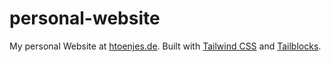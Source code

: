 # personal-website
My personal Website at [htoenjes.de](https://htoenjes.de). Built with [Tailwind CSS](https://tailwindcss.com) and [Tailblocks](https://tailblocks.cc).
